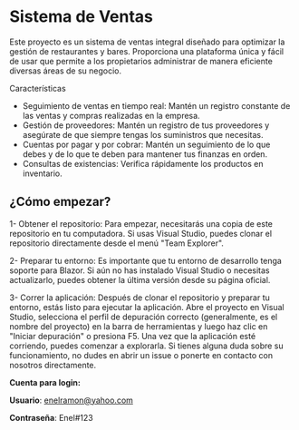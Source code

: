 # Sistema de Ventas 
Este proyecto es un sistema de ventas integral diseñado para optimizar la gestión de restaurantes y bares. Proporciona una plataforma única y fácil de usar que permite a los propietarios administrar de manera eficiente diversas áreas de su negocio.

Características

* Seguimiento de ventas en tiempo real: Mantén un registro constante de las ventas y compras realizadas en la empresa.
* Gestión de proveedores: Mantén un registro de tus proveedores y asegúrate de que siempre tengas los suministros que necesitas.
* Cuentas por pagar y por cobrar: Mantén un seguimiento de lo que debes y de lo que te deben para mantener tus finanzas en orden.
* Consultas de existencias: Verifica rápidamente los productos en inventario.

<h2>¿Cómo empezar?</h2>
1- Obtener el repositorio: Para empezar, necesitarás una copia de este repositorio en tu computadora. Si usas Visual Studio, puedes clonar el repositorio directamente desde el menú "Team Explorer".


2- Preparar tu entorno: Es importante que tu entorno de desarrollo tenga soporte para Blazor. Si aún no has instalado Visual Studio o necesitas actualizarlo, puedes obtener la última versión desde su página oficial.


3- Correr la aplicación: Después de clonar el repositorio y preparar tu entorno, estás listo para ejecutar la aplicación. Abre el proyecto en Visual Studio, selecciona el perfil de depuración correcto (generalmente, es el nombre del proyecto) en la barra de herramientas y luego haz clic en "Iniciar depuración" o presiona F5. Una vez que la aplicación esté corriendo, puedes comenzar a explorarla. Si tienes alguna duda sobre su funcionamiento, no dudes en abrir un issue o ponerte en contacto con nosotros directamente.

**Cuenta para login:**

**Usuario**: enelramon@yahoo.com

**Contraseña**: Enel#123
